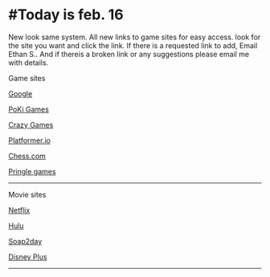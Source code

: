 # #Today is feb. 16

New look same system. All new links to game sites for easy access.
look for the site you want and click the link. If there is a 
requested link to add, Email Ethan S.. And if thereis a broken link
or any suggestions please email me with details.

Game sites 


[Google](www.google.com) 

[PoKi Games](https://poki.com)

[Crazy Games](www.crazygames.com)

[Platformer.io](platformer.io/games/veiw)

[Chess.com](chess.com)

[Pringle games](ellieeet123.github.io)

____________________________________________________

Movie sites

[Netflix](netflix.com/login)

[Hulu](auth.hulu.com)

[Soap2day](soap2day.to)

[Disney Plus](www.disneyplus.com/login)

____________________________________________________

